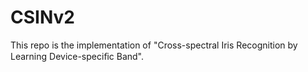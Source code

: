 # CSINv2

This repo is the implementation of "Cross-spectral Iris Recognition by Learning Device-speciﬁc Band".
